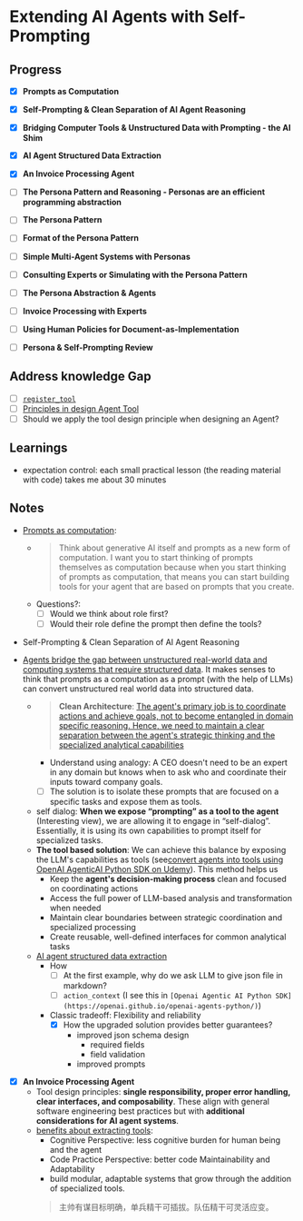 # Extending AI Agents with Self-Prompting

## Progress

- [x] **Prompts as Computation**
- [x] **Self-Prompting & Clean Separation of AI Agent Reasoning**  
- [x] **Bridging Computer Tools & Unstructured Data with Prompting - the AI Shim**
- [x] **AI Agent Structured Data Extraction**
- [x] **An Invoice Processing Agent**

- [ ] **The Persona Pattern and Reasoning - Personas are an efficient programming abstraction**
- [ ] **The Persona Pattern**  
- [ ] **Format of the Persona Pattern**
- [ ] **Simple Multi-Agent Systems with Personas**
- [ ] **Consulting Experts or Simulating with the Persona Pattern**
- [ ] **The Persona Abstraction & Agents**
- [ ] **Invoice Processing with Experts**
- [ ] **Using Human Policies for Document-as-Implementation**
- [ ] **Persona & Self-Prompting Review**

## Address knowledge Gap

- [ ] [`register_tool`](./register-tool.md)
- [ ] [Principles in design Agent Tool](./design-agent-tools.md)
- [ ] Should we apply the tool design principle when designing an Agent?

## Learnings

- expectation control: each small practical lesson (the reading material with code) takes me about 30 minutes

## Notes

- [Prompts as computation](https://www.coursera.org/learn/ai-agents-architecture-python/lecture/9Nhwf/prompts-as-computation):

  - > Think about generative AI itself and prompts as a new form of computation. I want you to start thinking of prompts themselves as computation because when you start thinking of prompts as computation, that means you can start building tools for your agent that are based on prompts that you create.
  - Questions?:
    - [ ] Would we think about role first?
    - [ ] Would their role define the prompt then define the tools?
- Self-Prompting & Clean Separation of AI Agent Reasoning
- [Agents bridge the gap between unstructured real-world data and computing systems that require structured data](https://www.coursera.org/learn/ai-agents-architecture-python/lecture/e6ijz/bridging-computer-tools-unstructured-data-with-prompting-the-ai-shim). It makes senses to think that prompts as a computation as a prompt (with the help of LLMs) can convert unstructured real world data into structured data.
  - > **Clean Architecture**: [The agent's primary job is to coordinate actions and achieve goals, not to become entangled in domain specific reasoning. Hence, we need to maintain a clear separation between the agent's  strategic thinking and the specialized analytical capabilities](./self-prompting-agents.md#the-challenge-of-clean-architecture)
    - Understand using analogy: A CEO doesn't need to be an expert in any domain but knows when to ask who and coordinate their inputs toward company goals.
    - [ ] The solution is to isolate these prompts that are focused on a specific tasks and expose them as tools.
  - self dialog:  **When we expose “prompting” as a tool to the agent** (Interesting view), we are allowing it to engage in “self-dialog”. Essentially, it is using its own capabilities to prompt itself for specialized tasks.
  - **The tool based solution**: We can achieve this balance by exposing the LLM's capabilities as tools  (see[convert agents into tools using OpenAI AgenticAI Python SDK on Udemy](https://www.udemy.com/course/the-complete-agentic-ai-engineering-course/learn/lecture/49820447#overview)). This method helps us
    - Keep the **agent's decision-making process** clean and focused on coordinating actions
    - Access the full power of LLM-based analysis and transformation when needed
    - Maintain clear boundaries between strategic coordination and specialized processing
    - Create reusable, well-defined interfaces for common analytical tasks
  - [AI agent structured data extraction](./04.AI%20Agent%20Structured%20Data%20Extraction.md)
    - How
      - [ ] At the first example, why do we ask LLM to give json file in markdown?
      - [ ] `action_context` (I see this in `[Openai Agentic AI Python SDK](https://openai.github.io/openai-agents-python/)`)
    - Classic tradeoff: Flexibility and reliability
      - [x] How the upgraded solution provides better guarantees?
        - improved json schema design
          - required fields
          - field validation
        - improved prompts
- [x] **An Invoice Processing Agent**
  - Tool design principles: **single responsibility, proper error handling, clear interfaces, and composability**. These align with general software engineering best practices but with **additional considerations for AI agent systems**.
  - [benefits about extracting tools](./05.An_Invoice_Processing_Agent%20_Coursera.md):
    - Cognitive Perspective: less cognitive burden for human being and the agent
    - Code Practice Perspective: better code Maintainability and Adaptability
    - build modular, adaptable systems that grow through the addition of specialized tools.
    > 主帅有谋目标明确，单兵精干可插拔。队伍精干可灵活应变。